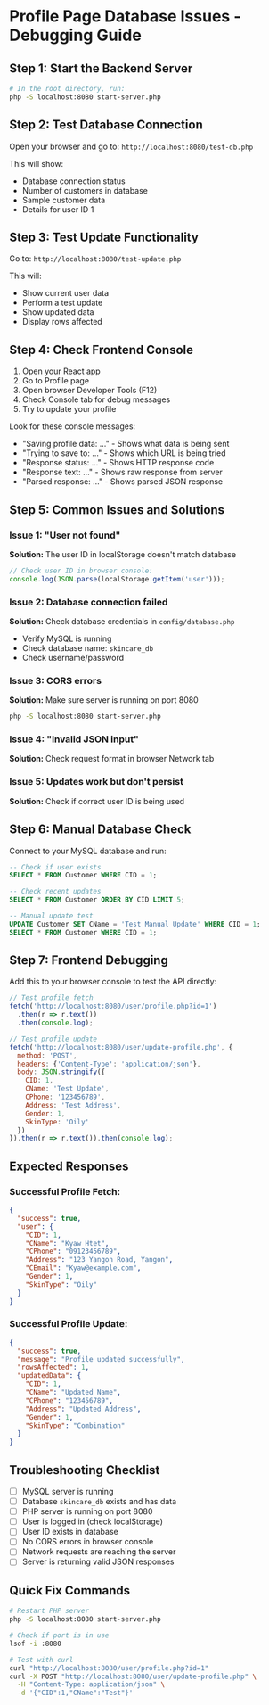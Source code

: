 # Profile Page Database Issues - Debugging Guide

## Step 1: Start the Backend Server

```bash
# In the root directory, run:
php -S localhost:8080 start-server.php
```

## Step 2: Test Database Connection

Open your browser and go to: `http://localhost:8080/test-db.php`

This will show:
- Database connection status
- Number of customers in database
- Sample customer data
- Details for user ID 1

## Step 3: Test Update Functionality

Go to: `http://localhost:8080/test-update.php`

This will:
- Show current user data
- Perform a test update
- Show updated data
- Display rows affected

## Step 4: Check Frontend Console

1. Open your React app
2. Go to Profile page
3. Open browser Developer Tools (F12)
4. Check Console tab for debug messages
5. Try to update your profile

Look for these console messages:
- "Saving profile data: ..." - Shows what data is being sent
- "Trying to save to: ..." - Shows which URL is being tried
- "Response status: ..." - Shows HTTP response code
- "Response text: ..." - Shows raw response from server
- "Parsed response: ..." - Shows parsed JSON response

## Step 5: Common Issues and Solutions

### Issue 1: "User not found"
**Solution:** The user ID in localStorage doesn't match database
```javascript
// Check user ID in browser console:
console.log(JSON.parse(localStorage.getItem('user')));
```

### Issue 2: Database connection failed
**Solution:** Check database credentials in `config/database.php`
- Verify MySQL is running
- Check database name: `skincare_db`
- Check username/password

### Issue 3: CORS errors
**Solution:** Make sure server is running on port 8080
```bash
php -S localhost:8080 start-server.php
```

### Issue 4: "Invalid JSON input"
**Solution:** Check request format in browser Network tab

### Issue 5: Updates work but don't persist
**Solution:** Check if correct user ID is being used

## Step 6: Manual Database Check

Connect to your MySQL database and run:

```sql
-- Check if user exists
SELECT * FROM Customer WHERE CID = 1;

-- Check recent updates
SELECT * FROM Customer ORDER BY CID LIMIT 5;

-- Manual update test
UPDATE Customer SET CName = 'Test Manual Update' WHERE CID = 1;
SELECT * FROM Customer WHERE CID = 1;
```

## Step 7: Frontend Debugging

Add this to your browser console to test the API directly:

```javascript
// Test profile fetch
fetch('http://localhost:8080/user/profile.php?id=1')
  .then(r => r.text())
  .then(console.log);

// Test profile update
fetch('http://localhost:8080/user/update-profile.php', {
  method: 'POST',
  headers: {'Content-Type': 'application/json'},
  body: JSON.stringify({
    CID: 1,
    CName: 'Test Update',
    CPhone: '123456789',
    Address: 'Test Address',
    Gender: 1,
    SkinType: 'Oily'
  })
}).then(r => r.text()).then(console.log);
```

## Expected Responses

### Successful Profile Fetch:
```json
{
  "success": true,
  "user": {
    "CID": 1,
    "CName": "Kyaw Htet",
    "CPhone": "09123456789",
    "Address": "123 Yangon Road, Yangon",
    "CEmail": "Kyaw@example.com",
    "Gender": 1,
    "SkinType": "Oily"
  }
}
```

### Successful Profile Update:
```json
{
  "success": true,
  "message": "Profile updated successfully",
  "rowsAffected": 1,
  "updatedData": {
    "CID": 1,
    "CName": "Updated Name",
    "CPhone": "123456789",
    "Address": "Updated Address",
    "Gender": 1,
    "SkinType": "Combination"
  }
}
```

## Troubleshooting Checklist

- [ ] MySQL server is running
- [ ] Database `skincare_db` exists and has data
- [ ] PHP server is running on port 8080
- [ ] User is logged in (check localStorage)
- [ ] User ID exists in database
- [ ] No CORS errors in browser console
- [ ] Network requests are reaching the server
- [ ] Server is returning valid JSON responses

## Quick Fix Commands

```bash
# Restart PHP server
php -S localhost:8080 start-server.php

# Check if port is in use
lsof -i :8080

# Test with curl
curl "http://localhost:8080/user/profile.php?id=1"
curl -X POST "http://localhost:8080/user/update-profile.php" \
  -H "Content-Type: application/json" \
  -d '{"CID":1,"CName":"Test"}'
```